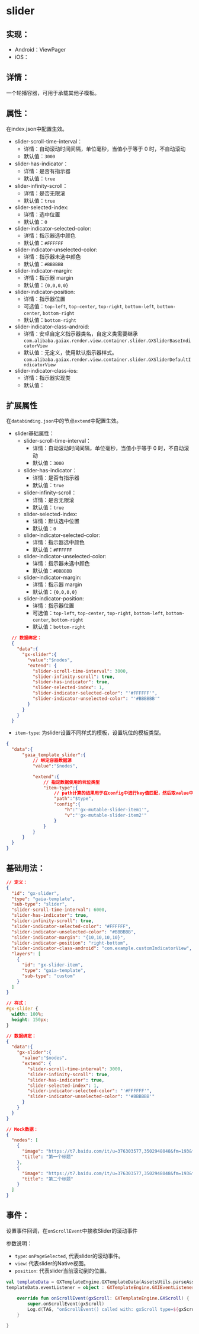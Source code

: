 # slider

## 实现：
- Android：ViewPager
- iOS：

## 详情：
一个轮播容器，可用于承载其他子模板。

## 属性：
 
在index.json中配置生效。

- slider-scroll-time-interval：
  - 详情：自动滚动时间间隔，单位毫秒，当值小于等于 0 时，不自动滚动
  - 默认值：`3000`
- slider-has-indicator：
  - 详情：是否有指示器
  - 默认值：`true`
- slider-infinity-scroll：
  - 详情：是否无限滚
  - 默认值：`true`
- slider-selected-index:
  - 详情：选中位置
  - 默认值：`0`
- slider-indicator-selected-color:
  - 详情：指示器选中颜色
  - 默认值：`#FFFFFF`
- slider-indicator-unselected-color:
  - 详情：指示器未选中颜色
  - 默认值：`#BBBBBB`
- slider-indicator-margin:
  - 详情：指示器 margin
  - 默认值：`{0,0,0,0}`
- slider-indicator-position:
  - 详情：指示器位置
  - 可选值：`top-left`, `top-center`, `top-right`, `bottom-left`, `bottom-center`, `bottom-right`
  - 默认值：`bottom-right`
- slider-indicator-class-android:
  - 详情：安卓自定义指示器类名，自定义类需要继承 `com.alibaba.gaiax.render.view.container.slider.GXSliderBaseIndicatorView`
  - 默认值：无定义，使用默认指示器样式。`com.alibaba.gaiax.render.view.container.slider.GXSliderDefaultIndicatorView`
- slider-indicator-class-ios:
  - 详情：指示器实现类
  - 默认值：

## 扩展属性

在`databinding.json`中的节点`extend`中配置生效。

- slider基础属性：
  - slider-scroll-time-interval：
    - 详情：自动滚动时间间隔，单位毫秒，当值小于等于 0 时，不自动滚动
    - 默认值：`3000`
  - slider-has-indicator：
    - 详情：是否有指示器
    - 默认值：`true`
  - slider-infinity-scroll：
    - 详情：是否无限滚
    - 默认值：`true`
  - slider-selected-index:
    - 详情：默认选中位置
    - 默认值：`0`
  - slider-indicator-selected-color:
    - 详情：指示器选中颜色
    - 默认值：`#FFFFFF`
  - slider-indicator-unselected-color:
    - 详情：指示器未选中颜色
    - 默认值：`#BBBBBB`
  - slider-indicator-margin:
    - 详情：指示器 margin
    - 默认值：`{0,0,0,0}`
  - slider-indicator-position:
    - 详情：指示器位置
    - 可选值：`top-left`, `top-center`, `top-right`, `bottom-left`, `bottom-center`, `bottom-right`
    - 默认值：`bottom-right`
```json
  // 数据绑定：
  {
    "data":{
      "gx-slider":{
        "value":"$nodes",
        "extend": {
          "slider-scroll-time-interval": 3000,
          "slider-infinity-scroll": true,
          "slider-has-indicator": true,
          "slider-selected-index": 1,
          "slider-indicator-selected-color": "'#FFFFFF'",
          "slider-indicator-unselected-color": "'#BBBBBB'"
        }
      }
    }
  }
```

- `item-type`: 为slider设置不同样式的模板，设置坑位的模板类型。

```json
{
  "data":{
      "gaia_template_slider":{
          // 绑定容器数据源
          "value":"$nodes",

          "extend":{
              // 指定数据使用的坑位类型
              "item-type":{
                  // path计算的结果用于在config中进行key值匹配，然后取value中配置的模板ID。
                  "path":"$type",
                  "config":{
                      "h":"'gx-mutable-slider-item1'",
                      "v":"'gx-mutable-slider-item2'"
                  }
              }
          }
      }
  }
}
```

## 基础用法：
```json
// 定义：
{
  "id": "gx-slider",
  "type": "gaia-template",
  "sub-type": "slider",
  "slider-scroll-time-interval": 6000,
  "slider-has-indicator": true,
  "slider-infinity-scroll": true,
  "slider-indicator-selected-color": "#FFFFFF",
  "slider-indicator-unselected-color": "#BBBBBB",
  "slider-indicator-margin": "{10,10,10,10}",
  "slider-indicator-position": "right-bottom",
  "slider-indicator-class-android": "com.example.customIndicatorView",
  "layers": [
    {
      "id": "gx-slider-item",
      "type": "gaia-template",
      "sub-type": "custom"
    }
  ]
}
```
```css
// 样式：
#gx-slider {
  width: 100%;
  height: 150px;
}
```
```json
// 数据绑定：
{
  "data":{
    "gx-slider":{
      "value":"$nodes",
      "extend": {
        "slider-scroll-time-interval": 3000,
        "slider-infinity-scroll": true,
        "slider-has-indicator": true,
        "slider-selected-index": 1,
        "slider-indicator-selected-color": "'#FFFFFF'",
        "slider-indicator-unselected-color": "'#BBBBBB'"
      }
    }
  }
}
```
```json
// Mock数据：
{
  "nodes": [
    {
      "image": "https://t7.baidu.com/it/u=376303577,3502948048&fm=193&f=GIF",
      "title": "第一个标题"
    },
    {
      "image": "https://t7.baidu.com/it/u=376303577,3502948048&fm=193&f=GIF",
      "title": "第二个标题"
    }
  ]
}
```

## 事件：

设置事件回调，在`onScrollEvent`中接收Slider的滚动事件

参数说明：
  - `type`: `onPageSelected`, 代表slider的滚动事件。
  - `view`: 代表slider的Native视图。
  - `position`: 代表slider当前滚动到的位置。

```kotlin
val templateData = GXTemplateEngine.GXTemplateData(AssetsUtils.parseAssets(activity, "assets_data_source/data/gx-slider-multi-type-data.json"))
templateData.eventListener = object : GXTemplateEngine.GXIEventListener {
  
    override fun onScrollEvent(gxScroll: GXTemplateEngine.GXScroll) {
        super.onScrollEvent(gxScroll)
        Log.d(TAG, "onScrollEvent() called with: gxScroll type=${gxScroll.type} position=${gxScroll.position}")
    }

}
```